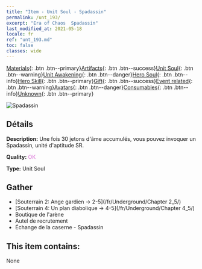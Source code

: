 ```yaml
---
title: "Item - Unit Soul - Spadassin"
permalink: /unt_193/
excerpt: "Era of Chaos  Spadassin"
last_modified_at: 2021-05-18
locale: fr
ref: "unt_193.md"
toc: false
classes: wide
---
```

 [Materials](/ItemsFR/){: .btn .btn--primary}[Artifacts](/ItemsFR/Artifacts/){: .btn .btn--success}[Unit Soul](/ItemsFR/UnitSoul/){: .btn .btn--warning}[Unit Awakening](/ItemsFR/UnitAwakening/){: .btn .btn--danger}[Hero Soul](/ItemsFR/HeroSoul/){: .btn .btn--info}[Hero Skill](/ItemsFR/HeroSkill/){: .btn .btn--primary}[Gift](/ItemsFR/Gift/){: .btn .btn--success}[Event related](/ItemsFR/Events/){: .btn .btn--warning}[Avatars](/ItemsFR/Avatars/){: .btn .btn--danger}[Consumables](/ItemsFR/Consumables/){: .btn .btn--info}[Unknown](/ItemsFR/Unknown/){: .btn .btn--primary}

 ![Spadassin](/images/u/ti_shizijun.jpg)

## Détails
 **Description:** Une fois 30 jetons d'âme accumulés, vous pouvez invoquer un Spadassin, unité d'aptitude SR.

 **Quality:** <span style="color: #DA70D6">OK</span>

 **Type:** Unit Soul

## Gather

*    [Souterrain 2: Ange gardien -> 2-5](/fr/Underground/Chapter 2_5/) 
*    [Souterrain 4: Un plan diabolique -> 4-5](/fr/Underground/Chapter 4_5/) 
*    Boutique de l'arène 
*    Autel de recrutement 
*    Échange de la caserne - Spadassin 

## This item contains:

  None

